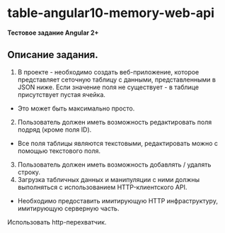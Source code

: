# table-angular10-memory-web-api

**Тестовое задание Angular 2+**

## Описание задания. 
1. В проекте - необходимо создать веб-приложение, которое представляет сеточную таблицу с данными, представленными в JSON ниже.
Если значение поля не существует - в таблице присутствует пустая ячейка.
  * Это может быть максимально просто.
2. Пользователь должен иметь возможность редактировать поля подряд (кроме поля ID).
  * Все поля таблицы являются текстовыми, редактировать можно с помощью текстового поля.
3. Пользователь должен иметь возможность добавлять / удалять строку.
4. Загрузка табличных данных и манипуляции с ними должны выполняться с использованием HTTP-клиентского API.
  * Необходимо предоставить имитирующую HTTP инфраструктуру, имитирующую серверную часть.

Использовать http-перехватчик.
